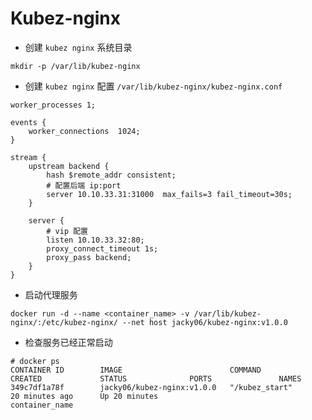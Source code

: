 
# Kubez-nginx

- 创建 `kubez nginx` 系统目录
```
mkdir -p /var/lib/kubez-nginx
```

- 创建 `kubez nginx` 配置 `/var/lib/kubez-nginx/kubez-nginx.conf`

```
worker_processes 1;

events {
    worker_connections  1024;
}

stream {
    upstream backend {
        hash $remote_addr consistent;
        # 配置后端 ip:port
        server 10.10.33.31:31000  max_fails=3 fail_timeout=30s;
    }

    server {
        # vip 配置
        listen 10.10.33.32:80;
        proxy_connect_timeout 1s;
        proxy_pass backend;
    }
}
```

- 启动代理服务
```
docker run -d --name <container_name> -v /var/lib/kubez-nginx/:/etc/kubez-nginx/ --net host jacky06/kubez-nginx:v1.0.0
```

- 检查服务已经正常启动
```
# docker ps
CONTAINER ID        IMAGE                        COMMAND             CREATED             STATUS              PORTS               NAMES
349c7df1a78f        jacky06/kubez-nginx:v1.0.0   "/kubez_start"      20 minutes ago      Up 20 minutes                           container_name
```
